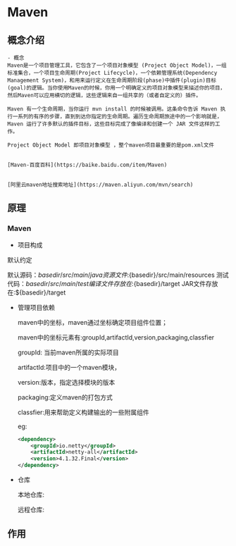 # Maven 

## 概念介绍

    - 概念
    Maven是一个项目管理工具，它包含了一个项目对象模型 (Project Object Model)，一组标准集合，一个项目生命周期(Project Lifecycle)，一个依赖管理系统(Dependency Management System)，和用来运行定义在生命周期阶段(phase)中插件(plugin)目标(goal)的逻辑。当你使用Maven的时候，你用一个明确定义的项目对象模型来描述你的项目，然后Maven可以应用横切的逻辑，这些逻辑来自一组共享的（或者自定义的）插件。

    Maven 有一个生命周期，当你运行 mvn install 的时候被调用。这条命令告诉 Maven 执行一系列的有序的步骤，直到到达你指定的生命周期。遍历生命周期旅途中的一个影响就是，Maven 运行了许多默认的插件目标，这些目标完成了像编译和创建一个 JAR 文件这样的工作。

    Project Object Model 即项目对象模型 ，整个maven项目最重要的是pom.xml文件
    
    
    [Maven-百度百科](https://baike.baidu.com/item/Maven)


    [阿里云maven地址搜索地址](https://maven.aliyun.com/mvn/search)

## 原理

### Maven 


- 项目构成

默认约定

默认源码：${basedir}/src/main/java
资源文件:${basedir}/src/main/resources
测试代码：${basedir}/src/main/test
编译文件存放在:${basedir}/target
JAR文件存放在:${basedir}/target


- 管理项目依赖

    maven中的坐标，maven通过坐标确定项目组件位置；

    maven中的坐标元素有:groupId,artifactId,version,packaging,classfier

    groupId: 当前maven所属的实际项目

    artifactId:项目中的一个maven模块，

    version:版本，指定选择模块的版本

    packaging:定义maven的打包方式

    classfier:用来帮助定义构建输出的一些附属组件
    
    eg:
    ```xml
    <dependency>
        <groupId>io.netty</groupId>
        <artifactId>netty-all</artifactId>
        <version>4.1.32.Final</version>
    </dependency>
    ```

- 仓库

    本地仓库:

    远程仓库:
## 作用